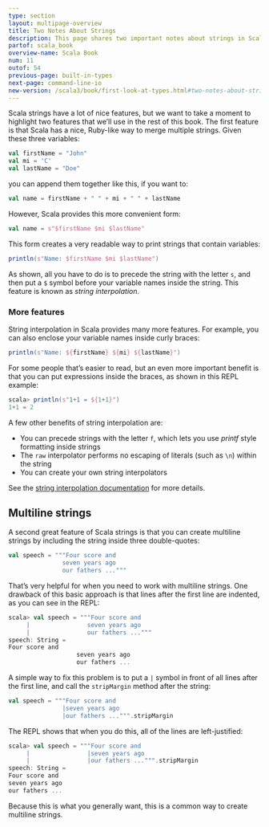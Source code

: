 ```yaml
---
type: section
layout: multipage-overview
title: Two Notes About Strings
description: This page shares two important notes about strings in Scala.
partof: scala_book
overview-name: Scala Book
num: 11
outof: 54
previous-page: built-in-types
next-page: command-line-io
new-version: /scala3/book/first-look-at-types.html#two-notes-about-strings
---
```



Scala strings have a lot of nice features, but we want to take a moment to highlight two features that we’ll use in the rest of this book. The first feature is that Scala has a nice, Ruby-like way to merge multiple strings. Given these three variables:

```scala
val firstName = "John"
val mi = 'C'
val lastName = "Doe"
```

you can append them together like this, if you want to:

```scala
val name = firstName + " " + mi + " " + lastName
```

However, Scala provides this more convenient form:

```scala
val name = s"$firstName $mi $lastName"
```

This form creates a very readable way to print strings that contain variables:

```scala
println(s"Name: $firstName $mi $lastName")
```

As shown, all you have to do is to precede the string with the letter `s`, and then put a `$` symbol before your variable names inside the string. This feature is known as *string interpolation*.


### More features

String interpolation in Scala provides many more features. For example, you can also enclose your variable names inside curly braces:

```scala
println(s"Name: ${firstName} ${mi} ${lastName}")
```

For some people that’s easier to read, but an even more important benefit is that you can put expressions inside the braces, as shown in this REPL example:

```scala
scala> println(s"1+1 = ${1+1}")
1+1 = 2
```

A few other benefits of string interpolation are:

- You can precede strings with the letter `f`, which lets you use *printf* style formatting inside strings
- The `raw` interpolator performs no escaping of literals (such as `\n`) within the string
- You can create your own string interpolators

See the [string interpolation documentation]({{site.baseurl}}/overviews/core/string-interpolation.html) for more details.



## Multiline strings

A second great feature of Scala strings is that you can create multiline strings by including the string inside three double-quotes:

```scala
val speech = """Four score and
               seven years ago
               our fathers ..."""
```

That’s very helpful for when you need to work with multiline strings. One drawback of this basic approach is that lines after the first line are indented, as you can see in the REPL:

```scala
scala> val speech = """Four score and
     |                seven years ago
     |                our fathers ..."""
speech: String =
Four score and
                   seven years ago
                   our fathers ...
```

A simple way to fix this problem is to put a `|` symbol in front of all lines after the first line, and call the `stripMargin` method after the string:

```scala
val speech = """Four score and
               |seven years ago
               |our fathers ...""".stripMargin
```

The REPL shows that when you do this, all of the lines are left-justified:

```scala
scala> val speech = """Four score and
     |                |seven years ago
     |                |our fathers ...""".stripMargin
speech: String =
Four score and
seven years ago
our fathers ...
```

Because this is what you generally want, this is a common way to create multiline strings.
